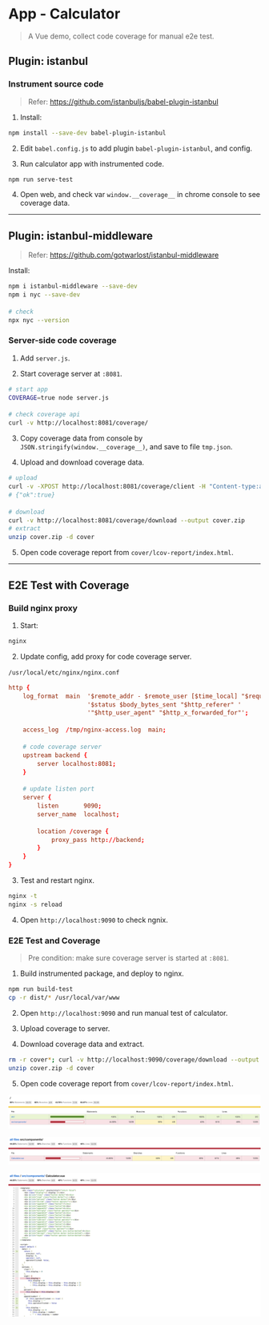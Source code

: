# App - Calculator

> A Vue demo, collect code coverage for manual e2e test.

## Plugin: istanbul

### Instrument source code

> Refer: <https://github.com/istanbuljs/babel-plugin-istanbul>

1. Install:

```sh
npm install --save-dev babel-plugin-istanbul
```

2. Edit `babel.config.js` to add plugin `babel-plugin-istanbul`, and config.

3. Run calculator app with instrumented code.

```sh
npm run serve-test
```

4. Open web, and check var `window.__coverage__` in chrome console to see coverage data.

------

## Plugin: istanbul-middleware

> Refer: <https://github.com/gotwarlost/istanbul-middleware>

Install:

```sh
npm i istanbul-middleware --save-dev
npm i nyc --save-dev

# check
npx nyc --version
```

### Server-side code coverage

1. Add `server.js`.

2. Start coverage server at `:8081`.

```sh
# start app
COVERAGE=true node server.js

# check coverage api
curl -v http://localhost:8081/coverage/
```

3. Copy coverage data from console by `JSON.stringify(window.__coverage__)`, and save to file `tmp.json`.

4. Upload and download coverage data.

```sh
# upload
curl -v -XPOST http://localhost:8081/coverage/client -H "Content-type:application/json" -d @tmp.json
# {"ok":true}

# download
curl -v http://localhost:8081/coverage/download --output cover.zip
# extract
unzip cover.zip -d cover
```

5. Open code coverage report from `cover/lcov-report/index.html`.

------

## E2E Test with Coverage

### Build nginx proxy

1. Start:

```sh
nginx
```

2. Update config, add proxy for code coverage server.

`/usr/local/etc/nginx/nginx.conf`

```conf
http {
    log_format  main  '$remote_addr - $remote_user [$time_local] "$request" '
                      '$status $body_bytes_sent "$http_referer" '
                      '"$http_user_agent" "$http_x_forwarded_for"';

    access_log  /tmp/nginx-access.log  main;

    # code coverage server
    upstream backend {
        server localhost:8081;
    }

    # update listen port
    server {
        listen       9090;
        server_name  localhost;

        location /coverage {
            proxy_pass http://backend;
        }
    }
}
```

3. Test and restart nginx.

```sh
nginx -t
nginx -s reload
```

4. Open `http://localhost:9090` to check ngnix.

### E2E Test and Coverage

> Pre condition: make sure coverage server is started at `:8081`.

1. Build instrumented package, and deploy to nginx.

```sh
npm run build-test
cp -r dist/* /usr/local/var/www
```

2. Open `http://localhost:9090` and run manual test of calculator.

3. Upload coverage to server.

4. Download coverage data and extract.

```sh
rm -r cover*; curl -v http://localhost:9090/coverage/download --output cover.zip
unzip cover.zip -d cover
```

5. Open code coverage report from `cover/lcov-report/index.html`.

![img](docs/images/cover_report01.png)

![img](docs/images/cover_report02.png)

![img](docs/images/cover_report03.png)

